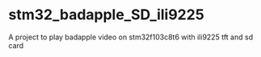 # stm32_badapple_SD_ili9225
A project to play badapple video on stm32f103c8t6 with ili9225 tft and sd card

